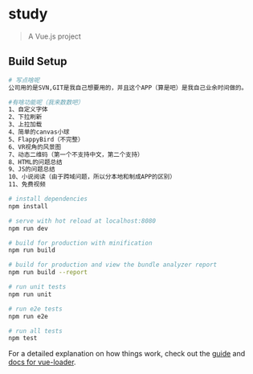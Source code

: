 # study

> A Vue.js project

## Build Setup

``` bash
# 写点啥呢
公司用的是SVN,GIT是我自己想要用的，并且这个APP（算是吧）是我自己业余时间做的。

#有啥功能呢（我来数数吧）
1、自定义字体
2、下拉刷新
3、上拉加载
4、简单的canvas小球
5、FlappyBird（不完整）
6、VR视角的风景图
7、动态二维码（第一个不支持中文，第二个支持）
8、HTML的问题总结
9、JS的问题总结
10、小说阅读（由于跨域问题，所以分本地和制成APP的区别）
11、免费视频

# install dependencies
npm install

# serve with hot reload at localhost:8080
npm run dev

# build for production with minification
npm run build

# build for production and view the bundle analyzer report
npm run build --report

# run unit tests
npm run unit

# run e2e tests
npm run e2e

# run all tests
npm test
```

For a detailed explanation on how things work, check out the [guide](http://vuejs-templates.github.io/webpack/) and [docs for vue-loader](http://vuejs.github.io/vue-loader).
